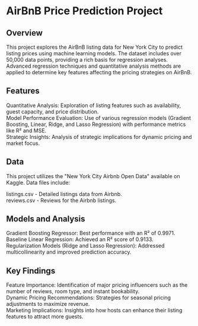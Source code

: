 # **AirBnB Price Prediction Project**  
  
## Overview  
This project explores the AirBnB listing data for New York City to predict listing prices using machine learning models. The dataset includes over 50,000 data points, providing a rich basis for regression analyses. Advanced regression techniques and quantitative analysis methods are applied to determine key features affecting the pricing strategies on AirBnB.

## Features  
Quantitative Analysis: Exploration of listing features such as availability, guest capacity, and price distribution.  
Model Performance Evaluation: Use of various regression models (Gradient Boosting, Linear, Ridge, and Lasso Regression) with performance metrics like R² and MSE.  
Strategic Insights: Analysis of strategic implications for dynamic pricing and market focus.  

## Data  
This project utilizes the "New York City Airbnb Open Data" available on Kaggle. Data files include:  
  
listings.csv - Detailed listings data from Airbnb.  
reviews.csv - Reviews for the Airbnb listings.  

## Models and Analysis  
Gradient Boosting Regressor: Best performance with an R² of 0.9971.  
Baseline Linear Regression: Achieved an R² score of 0.9133.  
Regularization Models (Ridge and Lasso Regression): Addressed multicollinearity and improved prediction accuracy.  

## Key Findings  
Feature Importance: Identification of major pricing influencers such as the number of reviews, room type, and instant bookability.  
Dynamic Pricing Recommendations: Strategies for seasonal pricing adjustments to maximize revenue.  
Marketing Implications: Insights into how hosts can enhance their listing features to attract more guests.
